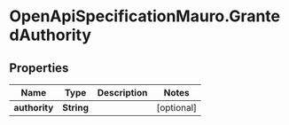 # OpenApiSpecificationMauro.GrantedAuthority

## Properties

Name | Type | Description | Notes
------------ | ------------- | ------------- | -------------
**authority** | **String** |  | [optional] 


